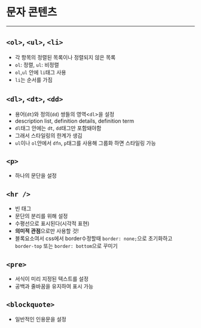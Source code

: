 # 문자 콘텐츠
---

## `<ol>`, `<ul>`, `<li>`
* 각 항목의 정렬된 목록이나 정렬되지 않은 목록
* `ol`: 정렬, `ul`: 비정렬
* `ol`,`ul` 안에 `li`태그 사용
* `li`는 순서를 가짐

## `<dl>`, `<dt>`, `<dd>`
* 용어(`dt`)와 정의(`dd`) 쌍들의 영역<`dl`>을 설정
* description list, definition details, definition term
* `dl`태그 안에는 `dt`, `dd`태그만 포함돼야함
* 그래서 스타일링의 한계가 생김
* `ul`이나 `ol`안에서 `dfn`, `p`태그를 사용해 그룹화 하면 스타일링 가능

## `<p>`
* 하나의 문단을 설정

## `<hr />`
* 빈 태그
* 문단의 분리를 위해 설정
* 수평선으로 표시된다(시각적 표현)
* <strong>의미적 관점</strong>으로만 사용할 것!
* 블록요소여서 css에서 border수정할때 `border: none;`으로 초기화하고 <br /> `border-top` 또는 `border: bottom`으로 꾸미기

## `<pre>`
* 서식이 미리 지정된 텍스트를 설정
* 공백과 줄바꿈을 유지하여 표시 가능

## `<blockquote>`
* 일반적인 인용문을 설정
